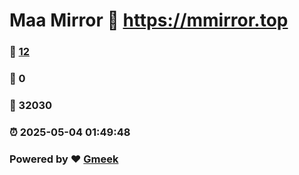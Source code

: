 # Maa Mirror :link: https://mmirror.top 
### :page_facing_up: [12](https://mmirror.top/tag.html) 
### :speech_balloon: 0 
### :hibiscus: 32030 
### :alarm_clock: 2025-05-04 01:49:48 
### Powered by :heart: [Gmeek](https://github.com/Meekdai/Gmeek)

